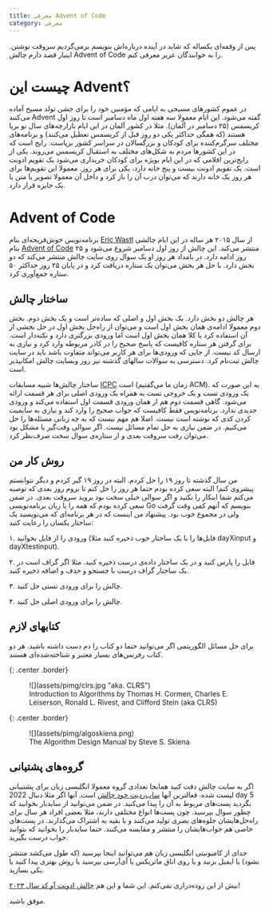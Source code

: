 ```yaml
---
title: معرفی Advent of Code
category: معرفی
---
```

پس از وقفه‌ای یکساله که شاید در آینده درباره‌اش بنویسم برمی‌گردیم سروقت نوشتن. اینبار قصد دارم چالش Advent of Code را به خوانندگان عزیر معرفی کنم.

# چیست این Advent؟
در عموم کشورهای مسیحی به ایامی که مؤمنین خود را برای جشن تولد مسیح آماده می‌کنند Advent گفته می‌شود. این ایام معمولا سه هفته اول ماه دسامبر است تا روز اول کریسمس (۲۵ دسامبر در آلمان). مثلا در کشور آلمان در این ایام بازارچه‌های سال نو برپا هستند (که همگی حداکثر یکی دو روز قبل از کریسمس تعطیل می‌کنند) و برنامه‌های مختلف سرگرم‌کننده برای کودکان و بزرگسالان در سراسر کشور برپاست. رایج است که در این کشورها مردم به شکل‌های مختلف به استقبال کریسمس می‌روند. یکی از رایج‌ترین اقلامی که در این ایام بویژه برای کودکان خریداری می‌شود یک تقویم ادونت است. یک تقویم ادونت بیست و پنج خانه دارد، یکی برای هر روز. معمولا این تقویم‌ها برای هر روز یک خانه دارند که می‌توان درب آن را باز کرد و داخل آن معمولا تصویر یا متن یا یک جایزه قرار دارد.

# Advent of Code
برنامه‌نویس خوش‌قریحه‌ای بنام [Eric Wastl] از سال ۲۰۱۵ هر ساله در این ایام چالشی بنام [Advent of Code] منتشر می‌کند. این چالش از روز اول دسامبر شروع می‌شود و ۲۵ روز ادامه دارد. در بامداد هر روز او یک سوال روی سایت چالش منتشر می‌کند که دو بخش دارد. با حل هر بخش می‌توان یک ستاره دریافت کرد و در پایان ۲۵ روز حداکثر ۵۰ ستاره جمع‌آوری کرد.

## ساختار چالش
هر چالش دو بخش دارد. یک بخش اول و اصلی که ساده‌تر است و یک بخش دوم. بخش دوم معمولا ادامه‌ی همان بخش اول است و می‌توان از راه‌حل بخش اول در حل بخشی از آن استفاده کرد یا کلا همان بخش اول است اما ورودی بزرگتری دارد و نکته‌دار است. برای گرفتن هر ستاره کافیست که پاسخ صحیح را در کادر مربوطه وارد کرد و نیازی به ارسال کد نیست. از جایی که ورودی‌ها برای هر کاربر می‌تواند متفاوت باشد باید در سایت چالش ثبت‌نام کرد. دسترسی به سوالات سالهای گذشته نیز روز وبسایت چالش امکانپذیر است.

ساختار چالش‌ها شبیه مسابقات [ICPC] است (زمان ما می‌گفتیم ACM). به این صورت که یک ورودی تست و یک خروجی تست به همراه یک ورودی اصلی برای هر قسمت ارائه می‌شود. گاهی قسمت دوم هم از همان ورودی قسمت اول استفاده می‌کند و ورودی جدیدی ندارد. برنامه‌نویس فقط کافیست که جواب صحیح را وارد کند و نیازی به سابمیت کردن کدی که نوشته است نیست. اصلا هم مهم نیست که به چه زبانی مسئله‌ها را حل می‌کنیم. در ضمن نیازی به حل تمام مسائل نیست. اگر سوالی وقت‌گیر یا مشکل بود می‌توان رفت سروقت بعدی و از ستاره‌ی سوال سخت صرف‌نظر کرد.

## روش کار من
من سال گذشته تا روز ۱۹ را حل کردم. البته در روز ۱۹ گیر کردم و دیگر نتوانستم پیشروی کنم! البته سعی کرده بودم حتما هر روز را حل کنم تا بروم روز بعدی که توصیه می‌کنم شما اینکار را نکنید و اگر سوالی خیلی سخت بود بروید سروقت بعدی. در ضمن سعی کرده بودم که همه را با زبان برنامه‌نویسی Go بنویسم که آنهم کمی وقت گرفت ولی در مجموع خوب بود.
پیشنهاد من اینست که در هر برنامه‌ای که می‌نویسید یک ساختار یکسان را رعایت کنید:

۱. ورودی را از فایل بخوانید (فایل‌ها را با یک ساختار خوب ذخیره کنید مثلا dayXinput و  dayXtestinput).

۲. فایل را پارس کنید و در یک ساختار داده‌ی درست ذخیره کنید. مثلا اگر گراف است در یک ساختار گراف درست با جستجو و حذف و اضافه ذخیره کنید.

۳. چالش را برای ورودی تستی حل کنید.

۴. چالش را برای ورودی اصلی حل کنید.

## کتابهای لازم
برای حل مسائل الگوریتمی اگر می‌توانید حتما دو کتاب را دم دست داشته باشید. هر دو کتاب رفرنس‌های بسیار معتبر و شناخته‌شده‌ای هستند.



{: .center .border}
<figure markdown="1">
![](assets/pimg/clrs.jpg "aka. CLRS")
<figcaption>
Introduction to Algorithms by Thomas H. Cormen, Charles E. Leiserson, Ronald L. Rivest, and Clifford Stein (aka CLRS)
</figcaption>
</figure>

{: .center .border}
<figure markdown="1">
![](assets/pimg/algoskiena.png)
<figcaption>
The Algorithm Design Manual by Steve S. Skiena
</figcaption>
</figure>

## گروه‌های پشتیانی
اگر به سایت چالش دقت کنید همانجا تعدادی گروه معمولا انگلیسی زبان برای پشتیبانی لیست شده. فعالترین آنها [ساب‌ردیت خود چالش] است. آنها اگر مثلا دنبال 2022 day 5 بگردید پست‌های مربوط به آن را پیدا می‌کنید. در ضمن می‌توانید از سایدبار بخوانید که چطور سوال بپرسید. چون پست‌ها انواع مختلفی دارند، مثلا بعضی افراد هر سال برای راه‌حل‌هایشان جلوه‌های بصری تولید می‌کنند و با بقیه به اشتراک می‌گذارند. در پست‌های خاصی هم جواب‌هایشان را منتشر و مقایسه می‌کنند. حتما سایدبار را بخوانید که بتوانید جواب درست بگیرید.

جدای از کامیونیتی انگلیسی زبان هم می‌توانید اینجا بپرسید (که طول می‌کشد منتشر بشود) یا ایمیل بزنید و یا روی اتاق ماتریکس یا آی‌آر‌سی بپرسید یا روش بهتری پیدا کنید یا یکی بسازید.

بیش از این روده‌درازی نمی‌کنم. این شما و این هم [چالش ادونت آو کد سال ۲۰۲۳]!

موفق باشید.

[Eric Wastl]: http://was.tl/
[Advent of Code]: https://adventofcode.com/
[ساب‌ردیت خود چالش]: https://www.reddit.com/r/adventofcode
[ICPC]: https://icpc.global/worldfinals/past-problems
[چالش ادونت آو کد سال ۲۰۲۳]: https://adventofcode.com/2023
